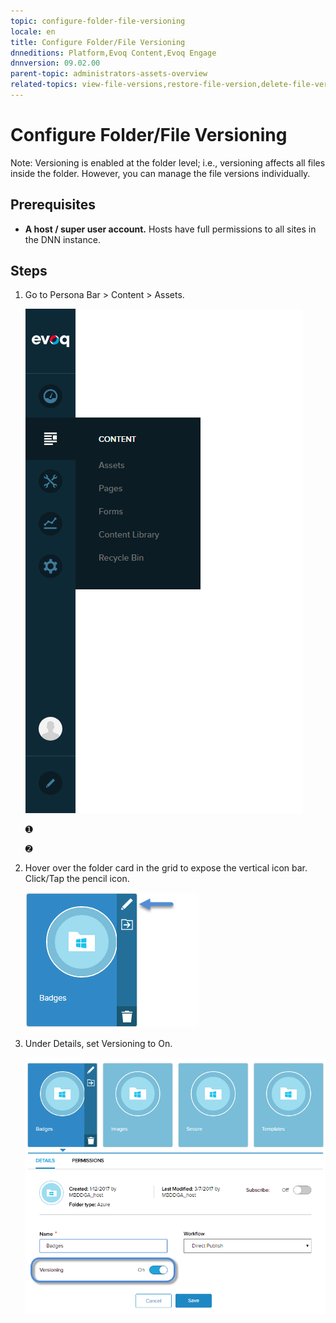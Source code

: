 ```yaml
---
topic: configure-folder-file-versioning
locale: en
title: Configure Folder/File Versioning
dnneditions: Platform,Evoq Content,Evoq Engage
dnnversion: 09.02.00
parent-topic: administrators-assets-overview
related-topics: view-file-versions,restore-file-version,delete-file-version,page-file-versioning
---
```


# Configure Folder/File Versioning

Note: Versioning is enabled at the folder level; i.e., versioning affects all files inside the folder. However, you can manage the file versions individually.

## Prerequisites

*   **A host / super user account.** Hosts have full permissions to all sites in the DNN instance.

## Steps

1.  Go to Persona Bar \> Content \> Assets.
    
    ![Persona Bar > Content > Assets](/images/scr-pbar-host-Content-E91.png)
    
    ➊
    
    ➋
    
2.  Hover over the folder card in the grid to expose the vertical icon bar. Click/Tap the pencil icon.
    
      
    
    ![Folder card iconbar - pencil](/images/scr-Assets-foldercard-iconbar-edit-E90.png)
    
      
    
3.  Under Details, set Versioning to On.
    
      
    
    ![Content > Assets — Edit > Detail > Versioning](/images/scr-Assets-asset-edit-enableversioning-E90.png)